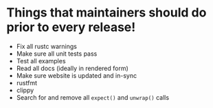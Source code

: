 # Things that maintainers should do prior to every release!

 * Fix all rustc warnings
 * Make sure all unit tests pass
 * Test all examples
 * Read all docs (ideally in rendered form)
 * Make sure website is updated and in-sync
 * rustfmt
 * clippy
 * Search for and remove all `expect()` and `unwrap()` calls
